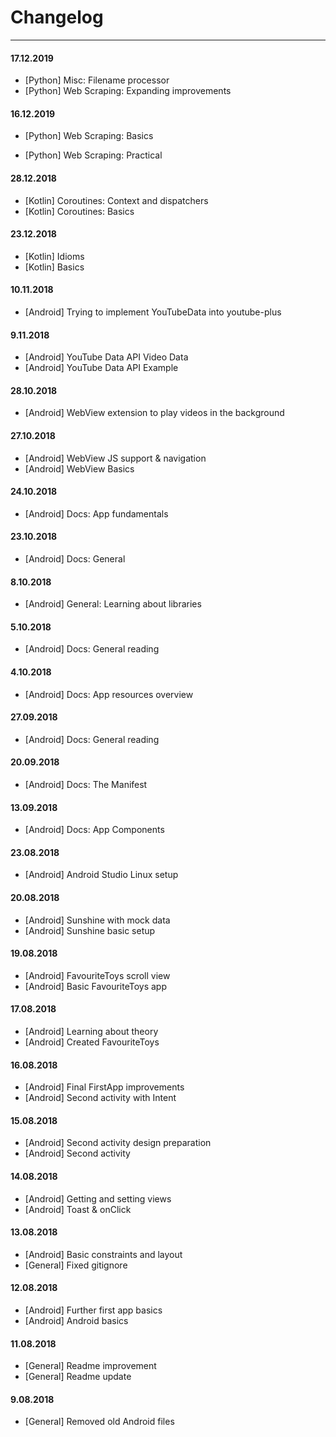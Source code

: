 # Changelog

---

#### 17.12.2019

* [Python] Misc: Filename processor
* [Python] Web Scraping: Expanding improvements

#### 16.12.2019

* [Python] Web Scraping: Basics

* [Python] Web Scraping: Practical

#### 28.12.2018

* [Kotlin] Coroutines: Context and dispatchers
* [Kotlin] Coroutines: Basics

#### 23.12.2018

* [Kotlin] Idioms
* [Kotlin] Basics

#### 10.11.2018

* [Android] Trying to implement YouTubeData into youtube-plus

#### 9.11.2018

* [Android] YouTube Data API Video Data
* [Android] YouTube Data API Example

#### 28.10.2018

* [Android] WebView extension to play videos in the background

#### 27.10.2018

* [Android] WebView JS support & navigation
* [Android] WebView Basics

#### 24.10.2018

* [Android] Docs: App fundamentals

#### 23.10.2018

* [Android] Docs: General

#### 8.10.2018

* [Android] General: Learning about libraries

#### 5.10.2018

* [Android] Docs: General reading

#### 4.10.2018

* [Android] Docs: App resources overview

#### 27.09.2018

* [Android] Docs: General reading

#### 20.09.2018

* [Android] Docs: The Manifest

#### 13.09.2018

* [Android] Docs: App Components

#### 23.08.2018

* [Android] Android Studio Linux setup

#### 20.08.2018

* [Android] Sunshine with mock data 
* [Android] Sunshine basic setup

#### 19.08.2018

* [Android] FavouriteToys scroll view 
* [Android] Basic FavouriteToys app

#### 17.08.2018

* [Android] Learning about theory 
* [Android] Created FavouriteToys

#### 16.08.2018

* [Android] Final FirstApp improvements
* [Android] Second activity with Intent

#### 15.08.2018

* [Android] Second activity design preparation
* [Android] Second activity

#### 14.08.2018

* [Android] Getting and setting views
* [Android] Toast & onClick

#### 13.08.2018

* [Android] Basic constraints and layout 
* [General] Fixed gitignore

#### 12.08.2018

* [Android] Further first app basics 
* [Android] Android basics

#### 11.08.2018

* [General] Readme improvement
* [General] Readme update

#### 9.08.2018

* [General] Removed old Android files

